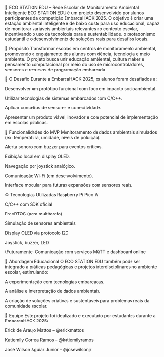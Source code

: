 🌱 ECO STATION EDU – Rede Escolar de Monitoramento Ambiental Inteligente
ECO STATION EDU é um projeto desenvolvido por alunos participantes da competição EmbarcaHACK 2025. O objetivo é criar uma estação ambiental inteligente e de baixo custo para uso educacional, capaz de monitorar variáveis ambientais relevantes no contexto escolar, incentivando o uso da tecnologia para a sustentabilidade, o protagonismo estudantil e o desenvolvimento de soluções reais para desafios locais.

🎯 Propósito
Transformar escolas em centros de monitoramento ambiental, promovendo o engajamento dos alunos com ciência, tecnologia e meio ambiente. O projeto busca unir educação ambiental, cultura maker e pensamento computacional por meio do uso de microcontroladores, sensores e recursos de programação embarcada.

🧩 O Desafio
Durante a EmbarcaHACK 2025, os alunos foram desafiados a:

Desenvolver um protótipo funcional com foco em impacto socioambiental.

Utilizar tecnologias de sistemas embarcados com C/C++.

Aplicar conceitos de sensores e conectividade.

Apresentar um produto viável, inovador e com potencial de implementação em escolas públicas.

🧪 Funcionalidades do MVP
Monitoramento de dados ambientais simulados (ex: temperatura, umidade, níveis de poluição).

Alerta sonoro com buzzer para eventos críticos.

Exibição local em display OLED.

Navegação por joystick analógico.

Comunicação Wi-Fi (em desenvolvimento).

Interface modular para futuras expansões com sensores reais.

⚙️ Tecnologias Utilizadas
Raspberry Pi Pico W

C/C++ com SDK oficial

FreeRTOS (para multitarefa)

Simulação de sensores ambientais

Display OLED via protocolo I2C

Joystick, buzzer, LED

(Futuramente) Comunicação com serviços MQTT e dashboard online

🧠 Abordagem Educacional
O ECO STATION EDU também pode ser integrado a práticas pedagógicas e projetos interdisciplinares no ambiente escolar, estimulando:

A experimentação com tecnologias embarcadas.

A análise e interpretação de dados ambientais.

A criação de soluções criativas e sustentáveis para problemas reais da comunidade escolar.

👥 Equipe
Este projeto foi idealizado e executado por estudantes durante a EmbarcaHACK 2025:

Erick de Araujo Mattos – @erickmattos

Katiemily Correa Ramos – @katiemilyramos

José Wilson Aguiar Junior – @josewilsonjr
